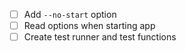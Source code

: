 - [ ] Add `--no-start` option
- [ ] Read options when starting app
- [ ] Create test runner and test functions
